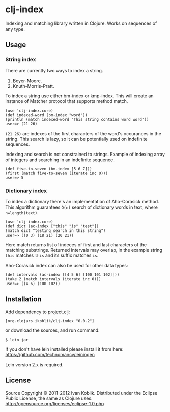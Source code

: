 # clj-index

Indexing and matching library written in Clojure. Works on sequences
of any type.

## Usage

### String index

There are currently two ways to index a string.

1. Boyer-Moore.
2. Knuth-Morris-Pratt.

To index a string use either bm-index or kmp-index. This will create
an instance of Matcher protocol that supports method match.

    (use 'clj-index.core)
    (def indexed-word (bm-index "word"))
    (println (match indexed-word "This string contains word word"))
    user=> (21 26)

`(21 26)` are indexes of the first characters of the word's occurances 
in the string. This search is lazy, so it can be potentially used 
on indefinite sequences.

Indexing and search is not constrained to strings. Example of indexing
array of integers and searching in an indefinite sequence.

    (def five-to-seven (bm-index [5 6 7]))
    (first (match five-to-seven (iterate inc 0)))
    user=> 5

### Dictionary index

To index a dictionary there's an implementation of Aho-Corasick method.
This algorithm guarantees `O(n)` search of dictionary words in text, 
where `n=length(text)`.

    (use 'clj-index.core)
    (def dict (ac-index ["this" "is" "test"])
    (match dict "testing search in this string")
    user=> ((0 3) (18 21) (20 21))

Here match returns list of indeces of first and last characters of the 
matching substrings. Returned intervals may overlap, in the example
string `this` matches `this` and its suffix matches `is`.

Aho-Corasick index can also be used for other data types:

    (def intervals (ac-index [[4 5 6] [100 101 102]]))
    (take 2 (match intervals (iterate inc 0)))
    user=> ((4 6) (100 102))

## Installation

Add dependency to project.clj:

    [org.clojars.ikoblik/clj-index "0.0.2"]

or download the sources, and run command:

    $ lein jar

If you don't have lein installed please install it from here:
https://github.com/technomancy/leiningen

Lein version 2.x is required.

## License

Source Copyright © 2011-2012 Ivan Koblik.
Distributed under the Eclipse Public License, the same as Clojure
uses.
http://opensource.org/licenses/eclipse-1.0.php

